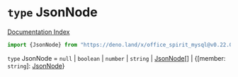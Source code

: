 # `type` JsonNode

[Documentation Index](../README.md)

```ts
import {JsonNode} from "https://deno.land/x/office_spirit_mysql@v0.22.0/mod.ts"
```

`type` JsonNode = `null` | `boolean` | `number` | `string` | [JsonNode](../type.JsonNode/README.md)\[] | \{\[member: `string`]: [JsonNode](../type.JsonNode/README.md)}